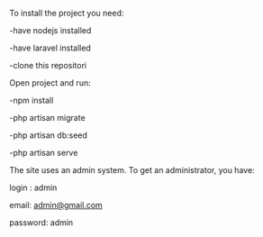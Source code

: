 To install the project you need:

-have nodejs installed  

-have laravel installed

-clone this repositori


Open project and run:

-npm install

-php artisan migrate

-php artisan db:seed

-php artisan serve

The site uses an admin system. To get an administrator, you have:

login : admin

email: admin@gmail.com

password: admin
